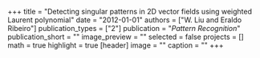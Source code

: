 +++
title = "Detecting singular patterns in 2D vector fields using weighted Laurent polynomial"
date = "2012-01-01"
authors = ["W. Liu and Eraldo Ribeiro"]
publication_types = ["2"]
publication = "_Pattern Recognition_"
publication_short = ""
image_preview = ""
selected = false
projects = []
math = true
highlight = true
[header]
image = ""
caption = ""
+++

